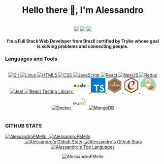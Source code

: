 <h1 align="center">Hello there 👋, I'm Alessandro</h1>
<div style="display: inline_block" align="center"><br>
  <a href="https://www.linkedin.com/in/alessandro-fuhr-de-mello/" target="_blank"><img src="https://img.shields.io/badge/-LinkedIn-0ba2be?style=for-the-badge&logo=linkedin&logoColor=white" target="_blank"></a>
  <a href="https://www.instagram.com/haveyoueverheardofalefuhr/" target="_blank"><img src="https://img.shields.io/badge/-Instagram-%23E4405F?style=for-the-badge&logo=instagram&logoColor=white" target="_blank"></a>
  <a href = "mailto:ale.95.mello@gmail.com"><img src="https://img.shields.io/badge/-Gmail-%23333?style=for-the-badge&logo=gmail&logoColor=white" target="_blank"></a>
</div>
<h4 align="center">I'm a Full Stack Web Developer from Brazil certified by Trybe whose goal is solving problems and connecting people.</h>

### Languages and Tools
<div style="display: inline_block" align="center"><br>
  <a href="https://git-scm.com/">
    <img alt="Git" src="https://cdn.jsdelivr.net/gh/devicons/devicon/icons/git/git-original.svg" width="50" heigth="50" />
  </a>
  <a href="https://www.linux.org/">
    <img alt="Linux" src="https://cdn.jsdelivr.net/gh/devicons/devicon/icons/linux/linux-original.svg" width="50" heigth="50"/>
  </a>
  <a href="https://developer.mozilla.org/pt-BR/docs/Web/HTML">
    <img alt="HTML5" src="https://cdn.jsdelivr.net/gh/devicons/devicon/icons/html5/html5-plain-wordmark.svg" width="50" heigth="50" />
  </a>
  <a href="https://developer.mozilla.org/pt-BR/docs/Web/CSS">
    <img alt="CSS" src="https://cdn.jsdelivr.net/gh/devicons/devicon/icons/css3/css3-plain-wordmark.svg" width="50" heigth="50" />
  </a>
  <a href="https://developer.mozilla.org/pt-BR/docs/Web/JavaScript">
    <img alt="JavaScript" src="https://cdn.jsdelivr.net/gh/devicons/devicon/icons/javascript/javascript-plain.svg" width="50" heigth="50"/>
  </a>
  <a href="https://reactjs.org/">
    <img alt="React" src="https://cdn.jsdelivr.net/gh/devicons/devicon/icons/react/react-original.svg" width="50" heigth="50"/>
  </a>
  <a href="https://nextjs.org/">
    <img alt="NextJS" src="https://cdn.jsdelivr.net/gh/devicons/devicon/icons/nextjs/nextjs-original.svg" width="50" heigth="50"/>
  </a>
  <a href="https://redux.js.org/">
    <img alt="Redux" src="https://cdn.jsdelivr.net/gh/devicons/devicon/icons/redux/redux-original.svg" width="50" heigth="50" />
  </a>
  <a href="https://jestjs.io/pt-BR/">
    <img alt="Jest" src="https://cdn.jsdelivr.net/gh/devicons/devicon/icons/jest/jest-plain.svg" width="50" heigth="50" />
  </a>
  <a href="https://testing-library.com/">
    <img alt="React Testing Library" src="https://testing-library.com/img/octopus-128x128.png" width="50" heigth="50" />
  </a>
  <a href="https://nodejs.dev/">
    <img alt="NodeJS" src="https://raw.githubusercontent.com/matheusg18/matheusg18.github.io/main/public/icons/nodejs.png" width="50" heigth="50" />
  </a>
  
  <a href="https://www.typescriptlang.org/">
    <img alt="TypeScript" src="https://raw.githubusercontent.com/matheusg18/matheusg18.github.io/main/public/icons/typescript.png" width="50" heigth="50" />
  </a>
  <a href="https://mochajs.org/">
    <img alt="Mocha" src="https://raw.githubusercontent.com/matheusg18/matheusg18.github.io/main/public/icons/mocha.png" width="50" heigth="50" />
  </a>
  <a href="https://www.chaijs.com/">
    <img alt="Chai" src="https://raw.githubusercontent.com/matheusg18/matheusg18.github.io/main/public/icons/chai.png" width="50" heigth="50" />
  </a>
  <a href="https://sinonjs.org/">
    <img alt="Sinon" src="https://raw.githubusercontent.com/matheusg18/matheusg18.github.io/main/public/icons/sinon.png" width="50" heigth="50" />
  </a>
  <a href="https://www.docker.com/">
    <img alt="Docker" src="https://cdn.jsdelivr.net/gh/devicons/devicon/icons/docker/docker-original.svg" width="50" heigth="50"/>
  </a>
  <a href="https://www.mysql.com/">
    <img alt="MySQL" src="https://raw.githubusercontent.com/matheusg18/matheusg18.github.io/main/public/icons/mysql.png" width="50" heigth="50" />
  </a>
  <a href="https://www.mongodb.com/">
    <img alt="MongoDB" src="https://cdn.jsdelivr.net/gh/devicons/devicon/icons/mongodb/mongodb-original-wordmark.svg" width="50" heigth="50" />
  </a>
</div>
<br />

### GITHUB STATS 
<div style="display: inline-block">
  <a href="https://github.com/AlessandroFMello">
    <img src="https://github-readme-stats.vercel.app/api/top-langs?username=AlessandroFMello&show_icons=true&locale=en&langs_count=6&layout=compact&theme=tokyonight" alt="AlessandroFMello" />
  </a>
  <a href="https://github.com/AlessandroFMello">&nbsp;<img src="https://github-readme-stats.vercel.app/api?username=AlessandroFMello&show_icons=true&locale=en&theme=tokyonight" alt="AlessandroFMello" />
  </a>

  <div align="center">
     <a href="https://github.com/AlessandroFMello">&nbsp;<img src="https://github-readme-stats.vercel.app/api?username=AlessandroFMello&show_icons=true&locale=en&langs_count=6&layout=compact&heme=react&hide_border=true&bg_color=0D1117&title_color=5ce1e6&icon_color=5ce1e6" height="200" alt="Alessandro's Github Stats" /></a>
    <a href="https://github.com/AlessandroFMello">&nbsp;<img src="https://github-readme-stats.vercel.app/api?username=AlessandroFMello&show_icons=true&include_all_commits=true&theme=react&hide_border=true&bg_color=0D1117&title_color=5ce1e6&icon_color=5ce1e6" height="200" alt="Alessandro's Github Stats" /></a>
    <a href="https://github.com/AlessandroFMello"><img alt="Alessandro's Top Languages" src="https://github-readme-stats.vercel.app/api/top-langs/?username=AlessandroFMello&langs_count=6&layout=compact&show_icons=true&locale=en&theme=react&hide_border=true&bg_color=0D1117&title_color=5ce1e6&icon_color=5ce1e6" height="200"/></a>
   <p align="center"> <img src="https://komarev.com/ghpvc/?username=AlessandroFMello&label=Profile%20views&color=0e75b6&style=flat" alt="AlessandroFMello" /> </p>
  </div>
</div>
